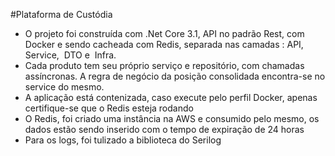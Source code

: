 #Plataforma de Custódia

- O projeto foi construída com .Net Core 3.1, API no padrão Rest, com Docker e sendo cacheada com Redis, separada nas camadas : API,  Service,  DTO e  Infra.  
- Cada produto tem seu próprio serviço e repositório, com chamadas assíncronas. A regra de negócio da posição consolidada encontra-se no service do mesmo.
- A aplicação está contenizada, caso execute pelo perfil Docker, apenas certifique-se que o Redis esteja rodando
- O Redis, foi criado uma instância na AWS e consumido pelo mesmo, os dados estão sendo inserido com o tempo de expiração de 24 horas
- Para os logs, foi tulizado a biblioteca do Serilog
